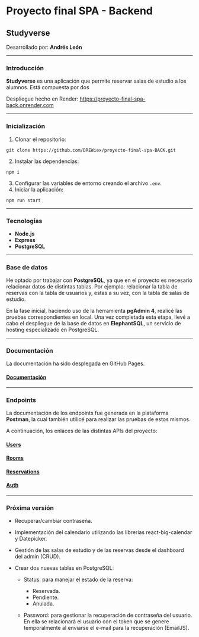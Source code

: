 # Proyecto final SPA - Backend
## Studyverse

Desarrollado por: **Andrés León**

---

### Introducción

**Studyverse** es una aplicación que permite reservar salas de estudio a los alumnos. Está compuesta por dos

Despliegue hecho en Render: https://proyecto-final-spa-back.onrender.com

---

### Inicialización

1. Clonar el repositorio:
```
git clone https://github.com/DREWiex/proyecto-final-spa-BACK.git
```
2. Instalar las dependencias:
```
npm i
```
3. Configurar las variables de entorno creando el archivo ```.env```.
4. Iniciar la aplicación:
```
npm run start
```

---

### Tecnologías

- **Node.js**
- **Express**
- **PostgreSQL**

---

### Base de datos

He optado por trabajar con **PostgreSQL**, ya que en el proyecto es necesario relacionar datos de distintas tablas. Por ejemplo: relacionar la tabla de reservas con la tabla de usuarios y, estas a su vez, con la tabla de salas de estudio.

En la fase inicial, haciendo uso de la herramienta **pgAdmin 4**, realicé las pruebas correspondientes en local. Una vez completada esta etapa, llevé a cabo el despliegue de la base de datos en  **ElephantSQL**, un servicio de hosting especializado en PostgreSQL.

---

### Documentación

La documentación ha sido desplegada en GitHub Pages.

#### [Documentación](https://drewiex.github.io/proyecto-final-spa-BACK/)

---

### Endpoints

La documentación de los endpoints fue generada en la plataforma **Postman**, la cual también utilicé para realizar las pruebas de estos mismos.

A continuación, los enlaces de las distintas APIs del proyecto:

#### [Users](https://documenter.getpostman.com/view/26092515/2s93eU1Z77)

#### [Rooms](https://documenter.getpostman.com/view/26092515/2s93eU1Z78)

#### [Reservations](https://documenter.getpostman.com/view/26092515/2s93eU1Z79)

#### [Auth](https://documenter.getpostman.com/view/26092515/2s93eU1Z7B)

---

### Próxima versión

- Recuperar/cambiar contraseña.

- Implementación del calendario utilizando las librerías react-big-calendar y Datepicker.

- Gestión de las salas de estudio y de las reservas desde el dashboard del admin (CRUD).

- Crear dos nuevas tablas en PostgreSQL:

    - Status: para manejar el estado de la reserva:

        - Reservada.
        - Pendiente.
        - Anulada.

    - Password: para gestionar la recuperación de contraseña del usuario. En ella se relacionará el usuario con el token que se genere temporalmente al enviarse el e-mail para la recuperación (EmailJS).
